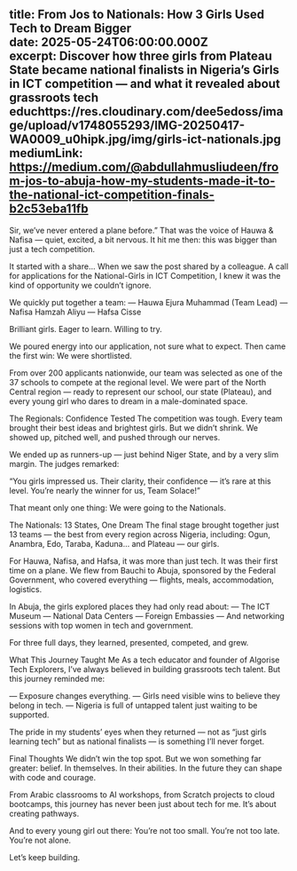 title: From Jos to Nationals: How 3 Girls Used Tech to Dream Bigger  
date: 2025-05-24T06:00:00.000Z  
excerpt: Discover how three girls from Plateau State became national finalists in Nigeria’s Girls in ICT competition — and what it revealed about grassroots tech educhttps://res.cloudinary.com/dee5edoss/image/upload/v1748055293/IMG-20250417-WA0009_u0hipk.jpg/img/girls-ict-nationals.jpg  
mediumLink: https://medium.com/@abdullahmusliudeen/from-jos-to-abuja-how-my-students-made-it-to-the-national-ict-competition-finals-b2c53eba11fb 
---


Sir, we’ve never entered a plane before.”
That was the voice of Hauwa & Nafisa — quiet, excited, a bit nervous.
It hit me then: this was bigger than just a tech competition.

It started with a share…
When we saw the post shared by a colleague. A call for applications for the National-Girls in ICT Competition, I knew it was the kind of opportunity we couldn’t ignore.

We quickly put together a team:
— Hauwa Ejura Muhammad (Team Lead)
— Nafisa Hamzah Aliyu
— Hafsa Cisse

Brilliant girls. Eager to learn. Willing to try.

We poured energy into our application, not sure what to expect. Then came the first win:
We were shortlisted.

From over 200 applicants nationwide, our team was selected as one of the 37 schools to compete at the regional level. We were part of the North Central region — ready to represent our school, our state (Plateau), and every young girl who dares to dream in a male-dominated space.

The Regionals: Confidence Tested
The competition was tough.
Every team brought their best ideas and brightest girls.
But we didn’t shrink.
We showed up, pitched well, and pushed through our nerves.

We ended up as runners-up — just behind Niger State, and by a very slim margin. The judges remarked:

“You girls impressed us. Their clarity, their confidence — it’s rare at this level. You’re nearly the winner for us, Team Solace!”

That meant only one thing:
We were going to the Nationals.

The Nationals: 13 States, One Dream
The final stage brought together just 13 teams — the best from every region across Nigeria, including:
Ogun, Anambra, Edo, Taraba, Kaduna… and Plateau — our girls.

For Hauwa, Nafisa, and Hafsa, it was more than just tech.
It was their first time on a plane.
We flew from Bauchi to Abuja, sponsored by the Federal Government, who covered everything — flights, meals, accommodation, logistics.

In Abuja, the girls explored places they had only read about:
— The ICT Museum
— National Data Centers
— Foreign Embassies
— And networking sessions with top women in tech and government.

For three full days, they learned, presented, competed, and grew.

What This Journey Taught Me
As a tech educator and founder of Algorise Tech Explorers, I’ve always believed in building grassroots tech talent. But this journey reminded me:

— Exposure changes everything.
— Girls need visible wins to believe they belong in tech.
— Nigeria is full of untapped talent just waiting to be supported.

The pride in my students’ eyes when they returned — not as “just girls learning tech” but as national finalists — is something I’ll never forget.

Final Thoughts
We didn’t win the top spot.
But we won something far greater: belief.
In themselves. In their abilities. In the future they can shape with code and courage.

From Arabic classrooms to AI workshops, from Scratch projects to cloud bootcamps, this journey has never been just about tech for me. It’s about creating pathways.

And to every young girl out there:
You’re not too small.
You’re not too late.
You’re not alone.

Let’s keep building.

